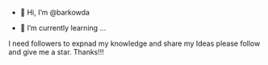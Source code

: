 - 👋 Hi, I’m @barkowda

- 🌱 I’m currently learning ...

 I need followers to expnad my knowledge and share my Ideas please follow and give me a star. Thanks!!!
<!---
barkowda/barkowda is a ✨ special ✨ repository because its `README.md` (this file) appears on your GitHub profile.
You can click the Preview link to take a look at your changes.
--->
